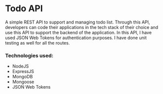 # Todo API

A simple REST API to support and managing todo list. Through this API, developers can code their applications in the tech stack of their choice and use this API to support the backend of the application. In this API, I have used JSON Web Tokens for authentication purposes. I have done unit testing as well for all the routes. 

### Technologies used: 

* NodeJS
* ExpressJS
* MongoDB
* Mongoose
* JSON Web Tokens
